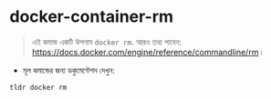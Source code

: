 # docker-container-rm

> এই কমান্ড একটি উপনাম `docker rm`.
> আরও তথ্য পাবেন: <https://docs.docker.com/engine/reference/commandline/rm>।

- মূল কমান্ডের জন্য ডকুমেন্টেশন দেখুন:

`tldr docker rm`
